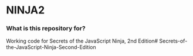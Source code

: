 # NINJA2 #

### What is this repository for? ###

Working code for Secrets of the JavaScript Ninja, 2nd Edition# Secrets-of-the-JavaScript-Ninja-Second-Edition
